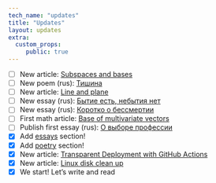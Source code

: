 ```yaml
---
tech_name: "updates"
title: "Updates"
layout: updates
extra: 
  custom_props:
     public: true
---
```

- [ ] New article: [Subspaces and bases](/aritcles/subspaces-and-bases)
- [ ] New poem (rus): [Тишина](/poetry/silence)
- [ ] New article: [Line and plane](/articles/line-and-plane)
- [ ] New essay (rus): [Бытие есть, небытия нет](/essays/genesis-exist-oblivion-notexist)
- [ ] New essay (rus): [Коротко о бессмертии](/essays/briefly-about-immortality)
- [ ] First math article: [Base of multivariate vectors](/articles/multivariate-vectors)
- [ ] Publish first essay (rus): [О выборе профессии](/essays/career-choice)
- [x] Add [essays](/essays) section!
- [x] Add [poetry](/poetry/) section!
- [x] New article: [Transparent Deployment with GitHub Actions](/articles/deploy-gh-actions/)
- [x] New article: [Linux disk clean up](/articles/linux-clean-up/)
- [x] We start! Let’s write and read